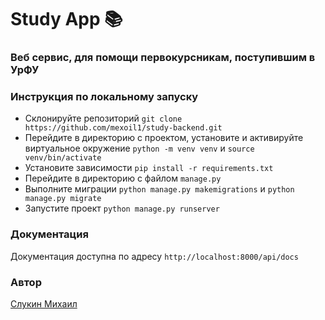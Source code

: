 # Study App 📚

### Веб сервис, для помощи первокурсникам, поступившим в УрФУ

### Инструкция по локальному запуску

- Склонируйте репозиторий `git clone https://github.com/mexoil1/study-backend.git`
- Перейдите в директорию с проектом, установите и активируйте виртуальное окружение
`python -m venv venv` и `source venv/bin/activate`
- Установите зависимости `pip install -r requirements.txt`
- Перейдите в директорию с файлом `manage.py`
- Выполните миграции
`python manage.py makemigrations` и `python manage.py migrate`
- Запустите проект `python manage.py runserver`

### Документация

Документация доступна по адресу `http://localhost:8000/api/docs`

### Автор

[Слукин Михаил](https://github.com/mexoil1)

